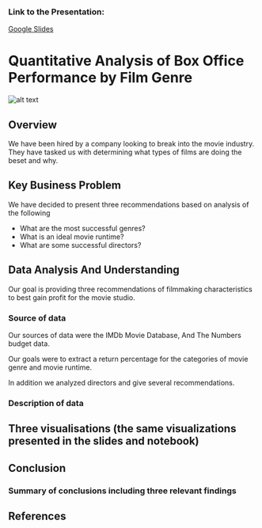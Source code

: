 ### Link to the Presentation:
[Google Slides](https://docs.google.com/presentation/d/1enJwfd8tEOVktCor2oLFIEsfJo3zUZKYbw-Betb_ivA/edit?usp=sharing)

# Quantitative Analysis of Box Office Performance by Film Genre

![alt text](https://i.redd.it/9n27tczziac01.png)

## Overview

We have been hired by a company looking to break into the movie industry. They have tasked us with determining what types of films are doing the beset and why.

## Key Business Problem

We have decided to present three recommendations based on analysis of the following 

* What are the most successful genres?
* What is an ideal movie runtime?
* What are some successful directors?

## Data Analysis And Understanding

Our goal is providing three recommendations of filmmaking characteristics to best gain profit for the movie studio.

### Source of data

Our sources of data were the IMDb Movie Database, And The Numbers budget data.

Our goals were to extract a return percentage for the categories of movie genre and movie runtime.

In addition we analyzed directors and give several recommendations.

### Description of data

## Three visualisations (the same visualizations presented in the slides and notebook)

## Conclusion

### Summary of conclusions including three relevant findings

## References
